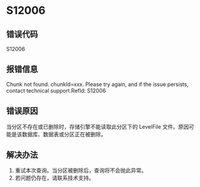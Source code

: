 # S12006

## 错误代码

S12006

## 报错信息

Chunk not found. chunkId=xxx. Please try again, and if the issue persists, contact
technical support.RefId: S12006

## 错误原因

当分区不存在或已删除时，存储引擎不能读取此分区下的 LevelFile 文件。原因可能是该数据库、数据表或分区正在被删除。

## 解决办法

1. 重试本次查询。当分区被删除后，查询将不会抛此异常。
2. 若问题仍存在，请联系技术支持。

